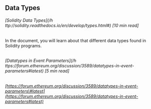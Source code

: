 ## Data Types



###### [Solidity Data Types](/h ttp://solidity.readthedocs.io/en/develop/types.html#) \[10 min read\]

In the document, you will learn about that different data types found in Solidity programs.

###### 

###### 

###### [Datatypes in Event Parameters](/h ttps://forum.ethereum.org/discussion/3589/datatypes-in-event-parameters#latest) \[5 min read\]

###### [https://forum.ethereum.org/discussion/3589/datatypes-in-event-parameters\#latest](https://forum.ethereum.org/discussion/3589/datatypes-in-event-parameters#latest)



